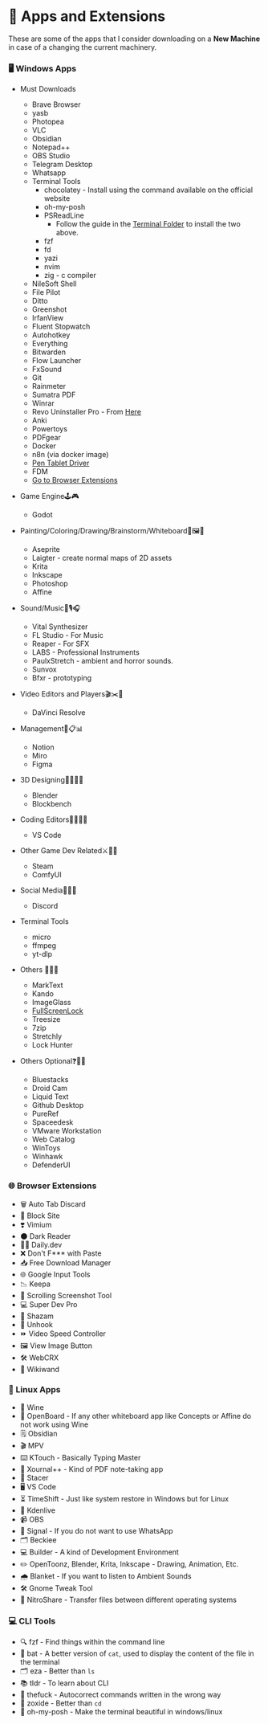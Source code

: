 # 📱 Apps and Extensions

These are some of the apps that I consider downloading on a **New Machine** in case of a changing the current machinery.

### 🖥️ Windows Apps
- Must Downloads 
	- Brave Browser
	- yasb
	- Photopea
	- VLC
	- Obsidian
	- Notepad++
	- OBS Studio
	- Telegram Desktop
	- Whatsapp
	- Terminal Tools
		- chocolatey - Install using the command available on the official website
		- oh-my-posh
		- PSReadLine
			- Follow the guide in the [Terminal Folder](https://github.com/nobraingamedev/Customizations/tree/main/Terminal) to install the two above.
		- fzf
		- fd
		- yazi
        - nvim
        - zig - c compiler 
	- NileSoft Shell
	- File Pilot
	- Ditto
	- Greenshot
	- IrfanView
	- Fluent Stopwatch
	- Autohotkey
	- Everything
	- Bitwarden
	- Flow Launcher
	- FxSound
	- Git
	- Rainmeter
	- Sumatra PDF
	- Winrar
	- Revo Uninstaller Pro - From [Here](https://taiwebs.com)
    - Anki
	- Powertoys
	- PDFgear
	- Docker
	- n8n (via docker image)
	- [Pen Tablet Driver](https://www.xp-pen.com/download/deco-mini7.html)
	- FDM
	- [Go to Browser Extensions](#-browser-extensions)

- Game Engine🕹️🎮
	- Godot
- Painting/Coloring/Drawing/Brainstorm/Whiteboard🎨🖼️🧠
	- Aseprite
	- Laigter - create normal maps of 2D assets
	- Krita
	- Inkscape
	- Photoshop
	- Affine
- Sound/Music🎹🎙️🎧
	- Vital Synthesizer 
	- FL Studio - For Music
	- Reaper - For SFX
	- LABS - Professional Instruments
	- PaulxStretch - ambient and horror sounds.
	- Sunvox 
	- Bfxr - prototyping
- Video Editors and Players🎬✂️🎥
	- DaVinci Resolve
- Management📅📋📊
	- Notion
	- Miro
	- Figma
- 3D Designing🧱🔮🧑‍💻
	- Blender
	- Blockbench
- Coding Editors👩‍💻🔧📝
	- VS Code
- Other Game Dev Related⚔️🧩🎯
	- Steam
	- ComfyUI
- Social Media📱💬🌐
	- Discord
- Terminal Tools
	- micro
	- ffmpeg
	- yt-dlp
- Others 📐📏🗿
	- MarkText
	- Kando
	- ImageGlass
	- [FullScreenLock](https://github.com/blaberry/FullscreenLock)
	- Treesize
	- 7zip
	- Stretchly
	- Lock Hunter
- Others Optional❓🧩🎲
	- Bluestacks
	- Droid Cam
	- Liquid Text
	- Github Desktop
	- PureRef
	- Spaceedesk
	- VMware Workstation
	- Web Catalog
	- WinToys
	- Winhawk
	- DefenderUI

### 🌐 Browser Extensions

- 🗑️ Auto Tab Discard
- 🚫 Block Site
- ❣️ Vimium
- 🌑 Dark Reader
- 🧑‍💻 Daily.dev
- ❌ Don't F\*\*\* with Paste
- 📥 Free Download Manager
- 🌐 Google Input Tools
- 📉 Keepa
- 📸 Scrolling Screenshot Tool
- 💻 Super Dev Pro
- 🎵 Shazam
- 🔗 Unhook
- ⏩ Video Speed Controller
- 🖼️ View Image Button
- 🛠️ WebCRX
- 📰 Wikiwand

### 🐧 Linux Apps

- 🍷 Wine
- 📝 OpenBoard - If any other whiteboard app like Concepts or Affine do not work using Wine
- 🗒️ Obsidian
- 🎬 MPV
- ⌨️ KTouch - Basically Typing Master
- 📝 Xournal++ - Kind of PDF note-taking app
- 🚀 Stacer
- 🖥️ VS Code
- ⏳ TimeShift - Just like system restore in Windows but for Linux
- 🎥 Kdenlive
- 📹 OBS
- 📱 Signal - If you do not want to use WhatsApp
- 🗂️ Beckiee
- 💻 Builder - A kind of Development Environment
- ✏️ OpenToonz, Blender, Krita, Inkscape - Drawing, Animation, Etc.
- 🌧️ Blanket - If you want to listen to Ambient Sounds
- 🛠️ Gnome Tweak Tool
- 🔄 NitroShare - Transfer files between different operating systems

### 💻 CLI Tools

- 🔍 fzf - Find things within the command line
- 📄 bat - A better version of `cat`, used to display the content of the file in the terminal
- 🗂️ eza - Better than `ls`
- 📚 tldr - To learn about CLI
- 🤦 thefuck - Autocorrect commands written in the wrong way
- 📂 zoxide - Better than `cd`
- 🌈 oh-my-posh - Make the terminal beautiful in windows/linux
